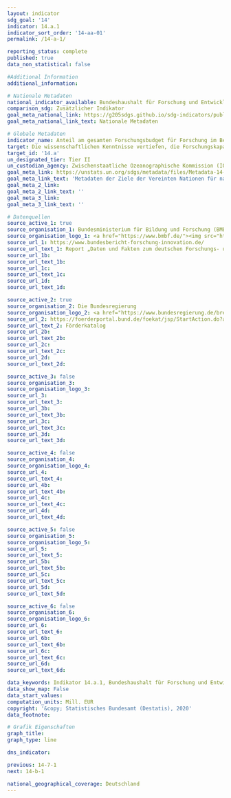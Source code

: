 ```yaml
---
layout: indicator
sdg_goal: '14'
indicator: 14.a.1
indicator_sort_order: '14-aa-01'
permalink: /14-a-1/

reporting_status: complete
published: true
data_non_statistical: false

#Additional Information
additional_information: 

# Nationale Metadaten
national_indicator_available: Bundeshaushalt für Forschung und Entwicklung im Bereich Küsten-, Ozean- und Polarforschung, Geowissenschaft
comparison_sdg: Zusätzlicher Indikator
goal_meta_national_link: https://g205sdgs.github.io/sdg-indicators/public/MetaDe/14.a.1.pdf
goal_meta_national_link_text: Nationale Metadaten

# Globale Metadaten
indicator_name: Anteil am gesamten Forschungsbudget für Forschung im Bereich der Meerestechnik
target: Die wissenschaftlichen Kenntnisse vertiefen, die Forschungskapazitäten ausbauen und Meerestechnologien weitergeben, unter Berücksichtigung der Kriterien und Leitlinien der Zwischenstaatlichen Ozeanographischen Kommission für die Weitergabe von Meerestechnologie, um die Gesundheit der Ozeane zu verbessern und den Beitrag der biologischen Vielfalt der Meere zur Entwicklung der Entwicklungsländer, insbesondere der kleinen Inselentwicklungsländer und der am wenigsten entwickelten Länder, zu verstärken
target_id: '14.a'
un_designated_tier: Tier II
un_custodian_agency: Zwischenstaatliche Ozeanographische Kommission (IOC)
goal_meta_link: https://unstats.un.org/sdgs/metadata/files/Metadata-14-0a-01.pdf
goal_meta_link_text: 'Metadaten der Ziele der Vereinten Nationen für nachhaltige Entwicklung'
goal_meta_2_link: 
goal_meta_2_link_text: ''
goal_meta_3_link: 
goal_meta_3_link_text: ''

# Datenquellen
source_active_1: true
source_organisation_1: Bundesministerium für Bildung und Forschung (BMBF)
source_organisation_logo_1: <a href="https://www.bmbf.de/"><img src="https://g205sdgs.github.io/sdg-indicators/public/logos/bmbf.png" alt="Logo bmbf" /></a>
source_url_1: https://www.bundesbericht-forschung-innovation.de/
source_url_text_1: Report „Daten und Fakten zum deutschen Forschungs- und Innovationssystem – Datenband Bundesbericht Forschung und Innovation 2018“
source_url_1b: 
source_url_text_1b: 
source_url_1c: 
source_url_text_1c: 
source_url_1d: 
source_url_text_1d: 

source_active_2: true
source_organisation_2: Die Bundesregierung
source_organisation_logo_2: <a href="https://www.bundesregierung.de/breg-de"><img src="https://g205sdgs.github.io/sdg-indicators/public/logos/bundesregierung.png" alt="Logo bundesregierung" /></a>
source_url_2: https://foerderportal.bund.de/foekat/jsp/StartAction.do?actionMode=list
source_url_text_2: Förderkatalog
source_url_2b: 
source_url_text_2b: 
source_url_2c: 
source_url_text_2c: 
source_url_2d: 
source_url_text_2d: 

source_active_3: false
source_organisation_3: 
source_organisation_logo_3: 
source_url_3: 
source_url_text_3: 
source_url_3b: 
source_url_text_3b: 
source_url_3c: 
source_url_text_3c: 
source_url_3d: 
source_url_text_3d: 

source_active_4: false
source_organisation_4: 
source_organisation_logo_4: 
source_url_4: 
source_url_text_4: 
source_url_4b: 
source_url_text_4b: 
source_url_4c: 
source_url_text_4c: 
source_url_4d: 
source_url_text_4d: 

source_active_5: false
source_organisation_5: 
source_organisation_logo_5: 
source_url_5: 
source_url_text_5: 
source_url_5b: 
source_url_text_5b: 
source_url_5c: 
source_url_text_5c: 
source_url_5d: 
source_url_text_5d: 

source_active_6: false
source_organisation_6: 
source_organisation_logo_6: 
source_url_6: 
source_url_text_6: 
source_url_6b: 
source_url_text_6b: 
source_url_6c: 
source_url_text_6c: 
source_url_6d: 
source_url_text_6d: 

data_keywords: Indikator 14.a.1, Bundeshaushalt für Forschung und Entwicklung im Bereich Küsten-, Ozean- und Polarforschung, Geowissenschaft, Zwischenstaatliche Ozeanographische Kommission (IOC)
data_show_map: False
data_start_values: 
computation_units: Mill. EUR
copyright: '&copy; Statistisches Bundesamt (Destatis), 2020'
data_footnote: 

# Grafik Eigenschaften
graph_title: 
graph_type: line

dns_indicator: 

previous: 14-7-1
next: 14-b-1

national_geographical_coverage: Deutschland
---
```


